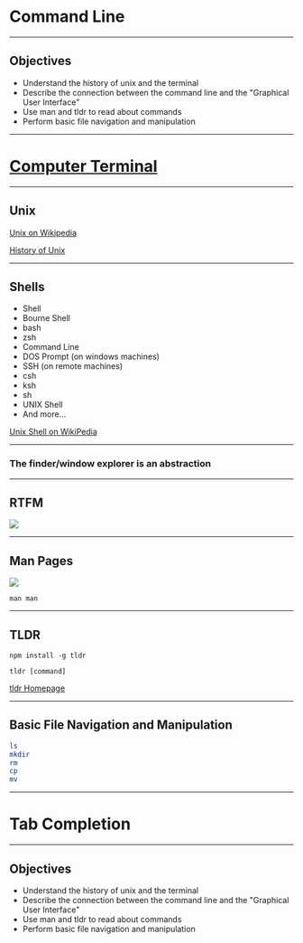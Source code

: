 # Command Line

---

## Objectives

* Understand the history of unix and the terminal
* Describe the connection between the command line and the "Graphical User Interface"
* Use man and tldr to read about commands
* Perform basic file navigation and manipulation

---

# [Computer Terminal](https://en.wikipedia.org/wiki/Computer_terminal)

---

## Unix

[Unix on Wikipedia](https://en.wikipedia.org/wiki/Unix)

[History of Unix](https://upload.wikimedia.org/wikipedia/commons/7/77/Unix_history-simple.svg)

---

## Shells

* Shell
* Bourne Shell
* bash
* zsh
* Command Line
* DOS Prompt (on windows machines)
* SSH (on remote machines)
* csh
* ksh
* sh
* UNIX Shell
* And more...

[Unix Shell on WikiPedia](https://en.wikipedia.org/wiki/Unix_shell)

---

### The finder/window explorer is an abstraction

---

## RTFM

<img src="http://www.explainxkcd.com/wiki/images/b/b5/rtfm.png" style="border:none;background:none;">

---

## Man Pages

<img src="http://www.explainxkcd.com/wiki/images/d/d6/manuals.png" style="border:none;background:none;">

`man man`

---

## TLDR

`npm install -g tldr`

`tldr [command]`

[tldr Homepage](http://tldr-pages.github.io/)

---

## Basic File Navigation and Manipulation

```sh
ls
mkdir
rm
cp
mv
```

---

# Tab Completion

---

## Objectives

* Understand the history of unix and the terminal
* Describe the connection between the command line and the "Graphical User Interface"
* Use man and tldr to read about commands
* Perform basic file navigation and manipulation
